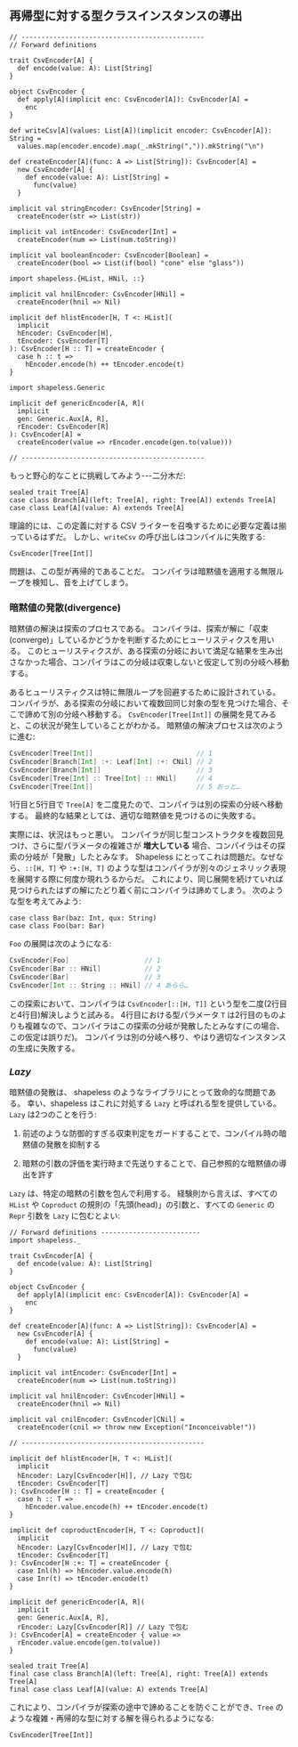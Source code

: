 ## 再帰型に対する型クラスインスタンスの導出

```tut:book:invisible
// ----------------------------------------------
// Forward definitions

trait CsvEncoder[A] {
  def encode(value: A): List[String]
}

object CsvEncoder {
  def apply[A](implicit enc: CsvEncoder[A]): CsvEncoder[A] =
    enc
}

def writeCsv[A](values: List[A])(implicit encoder: CsvEncoder[A]): String =
  values.map(encoder.encode).map(_.mkString(",")).mkString("\n")

def createEncoder[A](func: A => List[String]): CsvEncoder[A] =
  new CsvEncoder[A] {
    def encode(value: A): List[String] =
      func(value)
  }

implicit val stringEncoder: CsvEncoder[String] =
  createEncoder(str => List(str))

implicit val intEncoder: CsvEncoder[Int] =
  createEncoder(num => List(num.toString))

implicit val booleanEncoder: CsvEncoder[Boolean] =
  createEncoder(bool => List(if(bool) "cone" else "glass"))

import shapeless.{HList, HNil, ::}

implicit val hnilEncoder: CsvEncoder[HNil] =
  createEncoder(hnil => Nil)

implicit def hlistEncoder[H, T <: HList](
  implicit
  hEncoder: CsvEncoder[H],
  tEncoder: CsvEncoder[T]
): CsvEncoder[H :: T] = createEncoder {
  case h :: t =>
    hEncoder.encode(h) ++ tEncoder.encode(t)
}

import shapeless.Generic

implicit def genericEncoder[A, R](
  implicit
  gen: Generic.Aux[A, R],
  rEncoder: CsvEncoder[R]
): CsvEncoder[A] =
  createEncoder(value => rEncoder.encode(gen.to(value)))

// ----------------------------------------------
```

もっと野心的なことに挑戦してみよう---二分木だ:

```tut:book:silent
sealed trait Tree[A]
case class Branch[A](left: Tree[A], right: Tree[A]) extends Tree[A]
case class Leaf[A](value: A) extends Tree[A]
```

理論的には、この定義に対する CSV ライターを召喚するために必要な定義は揃っているはずだ。
しかし、`writeCsv` の呼び出しはコンパイルに失敗する:

```tut:book:fail
CsvEncoder[Tree[Int]]
```

問題は、この型が再帰的であることだ。
コンパイラは暗黙値を適用する無限ループを検知し、音を上げてしまう。

### 暗黙値の発散(divergence)

暗黙値の解決は探索のプロセスである。
コンパイラは、探索が解に「収束(converge)」しているかどうかを判断するためにヒューリスティクスを用いる。
このヒューリスティクスが、ある探索の分岐において満足な結果を生み出さなかった場合、コンパイラはこの分岐は収束しないと仮定して別の分岐へ移動する。

あるヒューリスティクスは特に無限ループを回避するために設計されている。
コンパイラが、ある探索の分岐において複数回同じ対象の型を見つけた場合、そこで諦めて別の分岐へ移動する。
`CsvEncoder[Tree[Int]]` の展開を見てみると、この状況が発生していることがわかる。
暗黙値の解決プロセスは次のように進む:

```scala
CsvEncoder[Tree[Int]]                          // 1
CsvEncoder[Branch[Int] :+: Leaf[Int] :+: CNil] // 2
CsvEncoder[Branch[Int]]                        // 3
CsvEncoder[Tree[Int] :: Tree[Int] :: HNil]     // 4
CsvEncoder[Tree[Int]]                          // 5 おっと…
```

1行目と5行目で `Tree[A]` を二度見たので、コンパイラは別の探索の分岐へ移動する。
最終的な結果としては、適切な暗黙値を見つけるのに失敗する。

実際には、状況はもっと悪い。
コンパイラが同じ型コンストラクタを複数回見つけ、さらに型パラメータの複雑さが **増大している** 場合、コンパイラはその探索の分岐が「発散」したとみなす。
Shapeless にとってこれは問題だ。なぜなら、`::[H, T]` や `:+:[H, T]` のような型はコンパイラが別々のジェネリック表現を展開する際に何度か現れうるからだ。
これにより、同じ展開を続けていれば見つけられたはずの解にたどり着く前にコンパイラは諦めてしまう。
次のような型を考えてみよう:

```tut:book:silent
case class Bar(baz: Int, qux: String)
case class Foo(bar: Bar)
```

`Foo` の展開は次のようになる:

```scala
CsvEncoder[Foo]                   // 1
CsvEncoder[Bar :: HNil]           // 2
CsvEncoder[Bar]                   // 3
CsvEncoder[Int :: String :: HNil] // 4 あらら…
```

この探索において、コンパイラは `CsvEncoder[::[H, T]]` という型を二度(2行目と4行目)解決しようと試みる。
4行目における型パラメータ `T` は2行目のものよりも複雑なので、コンパイラはこの探索の分岐が発散したとみなす(この場合、この仮定は誤りだ)。
コンパイラは別の分岐へ移り、やはり適切なインスタンスの生成に失敗する。

### *Lazy*

暗黙値の発散は、 shapeless のようなライブラリにとって致命的な問題である。
幸い、shapeless はこれに対処する `Lazy` と呼ばれる型を提供している。
`Lazy` は2つのことを行う:

 1. 前述のような防御的すぎる収束判定をガードすることで、コンパイル時の暗黙値の発散を抑制する

 2. 暗黙の引数の評価を実行時まで先送りすることで、自己参照的な暗黙値の導出を許す

`Lazy` は、特定の暗黙の引数を包んで利用する。
経験則から言えば、すべての`HList` や `Coproduct` の規則の「先頭(head)」の引数と、すべての `Generic` の `Repr` 引数を `Lazy` に包むとよい:

```tut:book:invisible:reset
// Forward definitions -------------------------
import shapeless._

trait CsvEncoder[A] {
  def encode(value: A): List[String]
}

object CsvEncoder {
  def apply[A](implicit enc: CsvEncoder[A]): CsvEncoder[A] =
    enc
}

def createEncoder[A](func: A => List[String]): CsvEncoder[A] =
  new CsvEncoder[A] {
    def encode(value: A): List[String] =
      func(value)
  }

implicit val intEncoder: CsvEncoder[Int] =
  createEncoder(num => List(num.toString))

implicit val hnilEncoder: CsvEncoder[HNil] =
  createEncoder(hnil => Nil)

implicit val cnilEncoder: CsvEncoder[CNil] =
  createEncoder(cnil => throw new Exception("Inconceivable!"))

// ----------------------------------------------
```

```tut:book:silent
implicit def hlistEncoder[H, T <: HList](
  implicit
  hEncoder: Lazy[CsvEncoder[H]], // Lazy で包む
  tEncoder: CsvEncoder[T]
): CsvEncoder[H :: T] = createEncoder {
  case h :: T =>
    hEncoder.value.encode(h) ++ tEncoder.encode(t)
}
```

```tut:book:silent
implicit def coproductEncoder[H, T <: Coproduct](
  implicit
  hEncoder: Lazy[CsvEncoder[H]], // Lazy で包む
  tEncoder: CsvEncoder[T]
): CsvEncoder[H :+: T] = createEncoder {
  case Inl(h) => hEncoder.value.encode(h)
  case Inr(t) => tEncoder.encode(t)
}
```

```tut:book:silent
implicit def genericEncoder[A, R](
  implicit
  gen: Generic.Aux[A, R],
  rEncoder: Lazy[CsvEncoder[R]] // Lazy で包む
): CsvEncoder[A] = createEncoder { value =>
  rEncoder.value.encode(gen.to(value))
}
```

```tut:book:invisible
sealed trait Tree[A]
final case class Branch[A](left: Tree[A], right: Tree[A]) extends Tree[A]
final case class Leaf[A](value: A) extends Tree[A]
```

これにより、コンパイラが探索の途中で諦めることを防ぐことができ、`Tree` のような複雑・再帰的な型に対する解を得られるようになる:

```tut:book
CsvEncoder[Tree[Int]]
```
